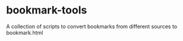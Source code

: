 # bookmark-tools
A collection of scripts to convert bookmarks from different sources to bookmark.html
